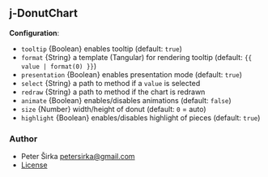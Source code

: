 ## j-DonutChart

__Configuration__:

- `tooltip` {Boolean} enables tooltip (default: `true`)
- `format` {String} a template (Tangular) for rendering tooltip (default: `{{ value | format(0) }}`)
- `presentation` {Boolean} enables presentation mode (default: `true`)
- `select` {String} a path to method if a `value` is selected
- `redraw` {String} a path to method if the chart is redrawn
- `animate` {Boolean} enables/disables animations (default: `false`)
- `size` {Number} width/height of donut (default: `0` = auto)
- `highlight` {Boolean} enables/disables highlight of pieces (default: `true`)

### Author

- Peter Širka <petersirka@gmail.com>
- [License](https://www.totaljs.com/license/)